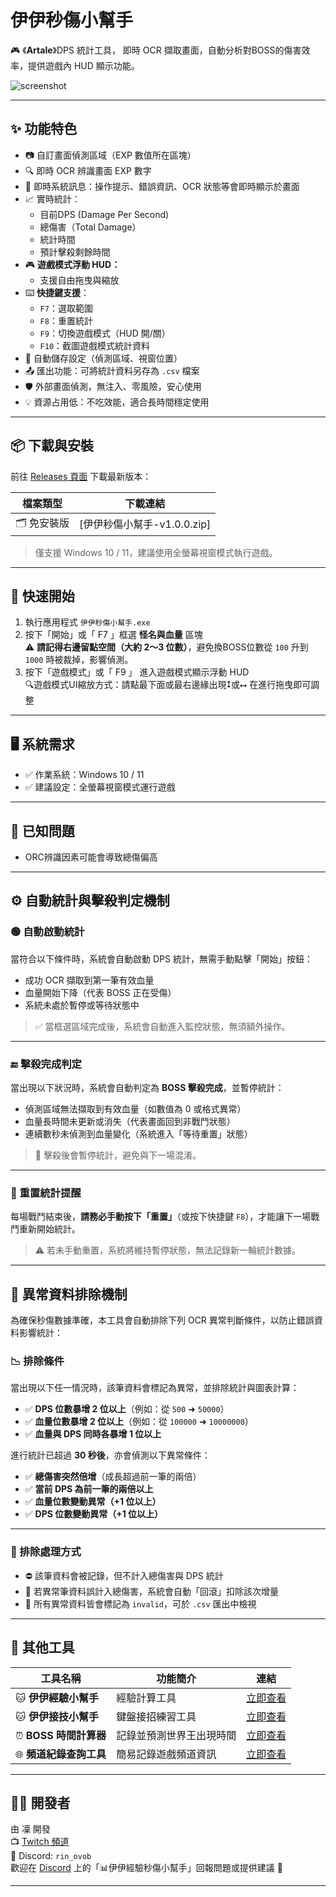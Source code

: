 # 伊伊秒傷小幫手

🎮 《**Artale**》DPS 統計工具，
即時 OCR 擷取畫面，自動分析對BOSS的傷害效率，提供遊戲內 HUD 顯示功能。

![screenshot](https://media.discordapp.net/attachments/1383994395262586880/1394719865071210557/image.png?ex=6877d598&is=68768418&hm=c9c90616459e90d918da3ec8dba1f180575e5f0f5e8d538daf93426c2750fbb8&=&format=webp&quality=lossless&width=785&height=434)


---

## ✨ 功能特色
- 📷 自訂畫面偵測區域（EXP 數值所在區塊）
- 🔍 即時 OCR 辨識畫面 EXP 數字
- 💬 即時系統訊息：操作提示、錯誤資訊、OCR 狀態等會即時顯示於畫面
- 📈 實時統計：
  - 目前DPS (Damage Per Second)
  - 總傷害（Total Damage）
  - 統計時間
  - 預計擊殺剩餘時間
- 🎮 **遊戲模式浮動 HUD：**
  - 支援自由拖曳與縮放
- ⌨️ **快捷鍵支援**：
  - `F7`：選取範圍
  - `F8`：重置統計  
  - `F9`：切換遊戲模式（HUD 開/關）
  - `F10`：截圖遊戲模式統計資料
- 💾 自動儲存設定（偵測區域、視窗位置）
- 📤 匯出功能：可將統計資料另存為 `.csv` 檔案
- 🛡️ 外部畫面偵測，無注入、零風險，安心使用
- 💡 資源占用低：不吃效能，適合長時間穩定使用

---

## 📦 下載與安裝

前往 [Releases 頁面](https://github.com/Rin2ec/artale-dps-helper/releases) 下載最新版本：

| 檔案類型 | 下載連結 |
|----------|-----------|
| 🗂️ 免安裝版 | [伊伊秒傷小幫手-v1.0.0.zip] |

> 僅支援 Windows 10 / 11，建議使用全螢幕視窗模式執行遊戲。

---

## 🚀 快速開始

1. 執行應用程式 `伊伊秒傷小幫手.exe`
2. 按下「開始」或「 F7 」框選 **怪名與血量** 區塊  
   ⚠️ **請記得右邊留點空間（大約 2～3 位數）**，避免換BOSS位數從 `100` 升到 `1000` 時被裁掉，影響偵測。
3. 按下「遊戲模式」或「 F9 」 進入遊戲模式顯示浮動 HUD  
   🔍遊戲模式UI縮放方式：請點最下面或最右邊緣出現⭥或⭤ 在進行拖曳即可調整

---

## 🖥️ 系統需求

- ✅ 作業系統：Windows 10 / 11
- ✅ 建議設定：全螢幕視窗模式運行遊戲

---

## 🐞 已知問題

- ORC辨識因素可能會導致總傷偏高

---

## ⚙️ 自動統計與擊殺判定機制

### 🟢 自動啟動統計
當符合以下條件時，系統會自動啟動 DPS 統計，無需手動點擊「開始」按鈕：

- 成功 OCR 擷取到第一筆有效血量
- 血量開始下降（代表 BOSS 正在受傷）
- 系統未處於暫停或等待狀態中

> ✅ 當框選區域完成後，系統會自動進入監控狀態，無須額外操作。

---

### 🔚 擊殺完成判定
當出現以下狀況時，系統會自動判定為 **BOSS 擊殺完成**，並暫停統計：

- 偵測區域無法擷取到有效血量（如數值為 0 或格式異常）
- 血量長時間未更新或消失（代表畫面回到非戰鬥狀態）
- 連續數秒未偵測到血量變化（系統進入「等待重置」狀態）

> 🧠 擊殺後會暫停統計，避免與下一場混淆。

---

### 🔁 重置統計提醒
每場戰鬥結束後，**請務必手動按下「重置」**（或按下快捷鍵 `F8`），才能讓下一場戰鬥重新開始統計。

> ⚠️ 若未手動重置，系統將維持暫停狀態，無法記錄新一輪統計數據。

---

## 🚫 異常資料排除機制

為確保秒傷數據準確，本工具會自動排除下列 OCR 異常判斷條件，以防止錯誤資料影響統計：

### 📉 排除條件

當出現以下任一情況時，該筆資料會標記為異常，並排除統計與圖表計算：

- ✅ **DPS 位數暴增 2 位以上**（例如：從 `500` ➜ `50000`）
- ✅ **血量位數暴增 2 位以上**（例如：從 `100000` ➜ `10000000`）
- ✅ **血量與 DPS 同時各暴增 1 位以上**

進行統計已超過 **30 秒後**，亦會偵測以下異常條件：

- ✅ **總傷害突然倍增**（成長超過前一筆的兩倍）
- ✅ **當前 DPS 為前一筆的兩倍以上**
- ✅ **血量位數變動異常（+1 位以上）**
- ✅ **DPS 位數變動異常（+1 位以上）**

---

### 🔁 排除處理方式

- ⛔ 該筆資料會被記錄，但不計入總傷害與 DPS 統計
- 🔄 若異常筆資料誤計入總傷害，系統會自動「回滾」扣除該次增量
- 📝 所有異常資料皆會標記為 `invalid`，可於 `.csv` 匯出中檢視

---

## 🧩 其他工具

| 工具名稱           | 功能簡介                           | 連結 |
|--------------------|------------------------------------|------|
| 🐱 **伊伊經驗小幫手** | 經驗計算工具  | [立即查看](https://github.com/Rin2ec/ee-exp-helper)|
| 🐱 **伊伊接技小幫手** | 鍵盤接招練習工具  | [立即查看](https://github.com/Rin2ec/ee-combo-helper)|
| ⏰ **BOSS 時間計算器** | 記錄並預測世界王出現時間               | [立即查看](https://rin2ec.github.io/ee-boss-respawn-timer/) |
| 🌐 **頻道紀錄查詢工具** | 簡易記錄遊戲頻道資訊       | [立即查看](https://rin2ec.github.io/ee-number-tool/)|
---

## 🧑‍💻 開發者

由 凜 開發  
📺 [Twitch 頻道](https://twitch.tv/shiyu2615)  
💬 Discord: `rin_ovob`  
歡迎在 [Discord](https://discord.com/invite/rpnsScZWpr) 上的「📊伊伊經驗秒傷小幫手」回報問題或提供建議 🙌  

---
